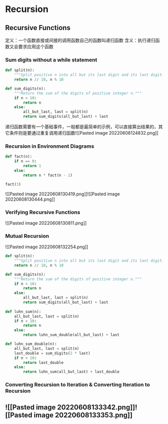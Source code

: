 # Recursion
## Recursive Functions
定义：一个函数直接或间接的调用函数自己的函数叫递归函数
含义：执行递归函数又会要求应用这个函数
### Sum digits without a while statement
```python
def split(n):
    """Split positive n into all but its last digit and its last digit."""
    return n // 10, n % 10

def sum_digits(n):
    """Return the sum of the digits of positive integer n."""
    if n < 10:
        return n
    else:
        all_but_last, last = split(n)
        return sum_digits(all_but_last) + last
```
递归函数需要有一个基础事件，一般都是最简单的示例，可以直接算出结果的，其它条件则是要通过重复调用递归函数![[Pasted image 20220608124832.png]]
### Recursion in Environment Diagrams
```python
def fact(n):
    if n == 0:
        return 1
    else:
        return n * fact(n - 1)

fact(3)
```
![[Pasted image 20220608130419.png]]![[Pasted image 20220608130444.png]]
### Verifying Recursive Functions
![[Pasted image 20220608130811.png]]
### Mutual Recursion
![[Pasted image 20220608132254.png]]
```python
def split(n):
    """Split positive n into all but its last digit and its last digit."""
    return n // 10, n % 10

def sum_digits(n):
    """Return the sum of the digits of positive integer n."""
    if n < 10:
        return n
    else:
        all_but_last, last = split(n)
        return sum_digits(all_but_last) + last
        
def luhn_sum(n):
    all_but_last, last = split(n)
    if n < 10:
        return n
    else:
        return luhn_sum_double(all_but_last) + last

def luhn_sum_double(n):
    all_but_last, last = split(n)
    last_double = sum_digits(2 * last)
    if n < 10:
        return last_double
    else:
        return luhn_sum(all_but_last) + last_double
```
### Converting Recursion to Iteration & Converting Iteration to Recursion
![[Pasted image 20220608133342.png]]![[Pasted image 20220608133353.png]]
-